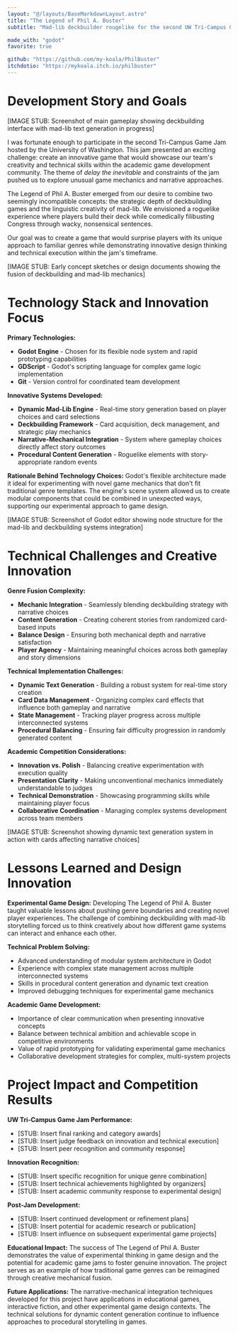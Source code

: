 ```yaml
---
layout: "@/layouts/BaseMarkdownLayout.astro"
title: "The Legend of Phil A. Buster"
subtitle: "Mad-lib deckbuilder rougelike for the second UW Tri-Campus Game Jam."

made_with: "godot"
favorite: true

github: "https://github.com/my-koala/PhilBuster"
itchdotio: "https://mykoala.itch.io/philbuster"
---
```


# Development Story and Goals

[IMAGE STUB: Screenshot of main gameplay showing deckbuilding interface with mad-lib text generation in progress]

I was fortunate enough to participate in the second Tri-Campus Game Jam hosted by the University of Washington. This jam presented an exciting challenge: create an innovative game that would showcase our team's creativity and technical skills within the academic game development community. The theme of *delay the inevitable* and constraints of the jam pushed us to explore unusual game mechanics and narrative approaches.

The Legend of Phil A. Buster emerged from our desire to combine two seemingly incompatible concepts: the strategic depth of deckbuilding games and the linguistic creativity of mad-lib. We envisioned a roguelike experience where players build their deck while comedically filibusting Congress through wacky, nonsensical sentences.

Our goal was to create a game that would surprise players with its unique approach to familiar genres while demonstrating innovative design thinking and technical execution within the jam's timeframe.

[IMAGE STUB: Early concept sketches or design documents showing the fusion of deckbuilding and mad-lib mechanics]

# Technology Stack and Innovation Focus

**Primary Technologies:**
- **Godot Engine** - Chosen for its flexible node system and rapid prototyping capabilities
- **GDScript** - Godot's scripting language for complex game logic implementation
- **Git** - Version control for coordinated team development

**Innovative Systems Developed:**
- **Dynamic Mad-Lib Engine** - Real-time story generation based on player choices and card selections
- **Deckbuilding Framework** - Card acquisition, deck management, and strategic play mechanics
- **Narrative-Mechanical Integration** - System where gameplay choices directly affect story outcomes
- **Procedural Content Generation** - Roguelike elements with story-appropriate random events

**Rationale Behind Technology Choices:**
Godot's flexible architecture made it ideal for experimenting with novel game mechanics that don't fit traditional genre templates. The engine's scene system allowed us to create modular components that could be combined in unexpected ways, supporting our experimental approach to game design.

[IMAGE STUB: Screenshot of Godot editor showing node structure for the mad-lib and deckbuilding systems integration]

# Technical Challenges and Creative Innovation

**Genre Fusion Complexity:**
- **Mechanic Integration** - Seamlessly blending deckbuilding strategy with narrative choices
- **Content Generation** - Creating coherent stories from randomized card-based inputs
- **Balance Design** - Ensuring both mechanical depth and narrative satisfaction
- **Player Agency** - Maintaining meaningful choices across both gameplay and story dimensions

**Technical Implementation Challenges:**
- **Dynamic Text Generation** - Building a robust system for real-time story creation
- **Card Data Management** - Organizing complex card effects that influence both gameplay and narrative
- **State Management** - Tracking player progress across multiple interconnected systems
- **Procedural Balancing** - Ensuring fair difficulty progression in randomly generated content

**Academic Competition Considerations:**
- **Innovation vs. Polish** - Balancing creative experimentation with execution quality
- **Presentation Clarity** - Making unconventional mechanics immediately understandable to judges
- **Technical Demonstration** - Showcasing programming skills while maintaining player focus
- **Collaborative Coordination** - Managing complex systems development across team members

[IMAGE STUB: Screenshot showing dynamic text generation system in action with cards affecting narrative choices]

# Lessons Learned and Design Innovation

**Experimental Game Design:**
Developing The Legend of Phil A. Buster taught valuable lessons about pushing genre boundaries and creating novel player experiences. The challenge of combining deckbuilding with mad-lib storytelling forced us to think creatively about how different game systems can interact and enhance each other.

**Technical Problem Solving:**
- Advanced understanding of modular system architecture in Godot
- Experience with complex state management across multiple interconnected systems
- Skills in procedural content generation and dynamic text creation
- Improved debugging techniques for experimental game mechanics

**Academic Game Development:**
- Importance of clear communication when presenting innovative concepts
- Balance between technical ambition and achievable scope in competitive environments
- Value of rapid prototyping for validating experimental game mechanics
- Collaborative development strategies for complex, multi-system projects

# Project Impact and Competition Results

**UW Tri-Campus Game Jam Performance:**
- [STUB: Insert final ranking and category awards]
- [STUB: Insert judge feedback on innovation and technical execution]
- [STUB: Insert peer recognition and community response]

**Innovation Recognition:**
- [STUB: Insert specific recognition for unique genre combination]
- [STUB: Insert technical achievements highlighted by organizers]
- [STUB: Insert academic community response to experimental design]

**Post-Jam Development:**
- [STUB: Insert continued development or refinement plans]
- [STUB: Insert potential for academic research or publication]
- [STUB: Insert influence on subsequent experimental game projects]

**Educational Impact:**
The success of The Legend of Phil A. Buster demonstrates the value of experimental thinking in game design and the potential for academic game jams to foster genuine innovation. The project serves as an example of how traditional game genres can be reimagined through creative mechanical fusion.

**Future Applications:**
The narrative-mechanical integration techniques developed for this project have applications in educational games, interactive fiction, and other experimental game design contexts. The technical solutions for dynamic content generation continue to influence approaches to procedural storytelling in games.